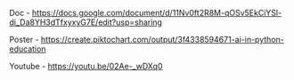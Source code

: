 Doc - https://docs.google.com/document/d/11Nv0ft2R8M-qOSv5EkCiYSl-di_Da8YH3dTfxyxyG7E/edit?usp=sharing

Poster - https://create.piktochart.com/output/3f4338594671-ai-in-python-education

Youtube - https://youtu.be/02Ae-_wDXq0 
